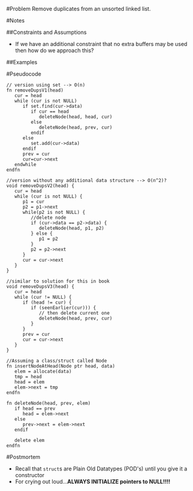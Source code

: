#Problem
Remove duplicates from an unsorted linked list.

#Notes

##Constraints and Assumptions
* If we have an additional constraint that no extra buffers may be used then how do we approach this?

##Examples

#Pseudocode
```
// version using set --> O(n)
fn removeDupsV1(head)
   cur = head
   while (cur is not NULL)
      if set.find(cur->data)
         if cur == head
            deleteNode(head, head, cur)
         else 
            deleteNode(head, prev, cur)
         endif
      else
         set.add(cur->data)
      endif
      prev = cur
      cur=cur->next      
   endwhile
endfn

//version without any additional data structure --> O(n^2)?
void removeDupsV2(head) {
   cur = head
   while (cur is not NULL) {
      p1 = cur
      p2 = p1->next
      while(p2 is not NULL) {
         //delete node
         if (cur->data == p2->data) {
            deleteNode(head, p1, p2) 
         } else {
            p1 = p2
         }
         p2 = p2->next         
      }
      cur = cur->next
   }   
}

//similar to solution for this in book
void removeDupsV3(head) {
   cur = head
   while (cur != NULL) {
      if (head != cur) {
         if (seenEarlier(cur))) {
            // then delete current one
            deleteNode(head, prev, cur)
         }
      }
      prev = cur
      cur = cur->next
   }
}

//Assuming a class/struct called Node
fn insertNodeAtHead(Node ptr head, data)
   elem = allocate(data)
   tmp = head
   head = elem
   elem->next = tmp
endfn

fn deleteNode(head, prev, elem)
   if head == prev
      head = elem->next
   else   
      prev->next = elem->next
   endif

   delete elem
endfn

```
#Postmortem

* Recall that `struct`s are Plain Old Datatypes (POD's) until you give it a constructor
* For crying out loud...**ALWAYS INITIALIZE pointers to NULL!!!!**



